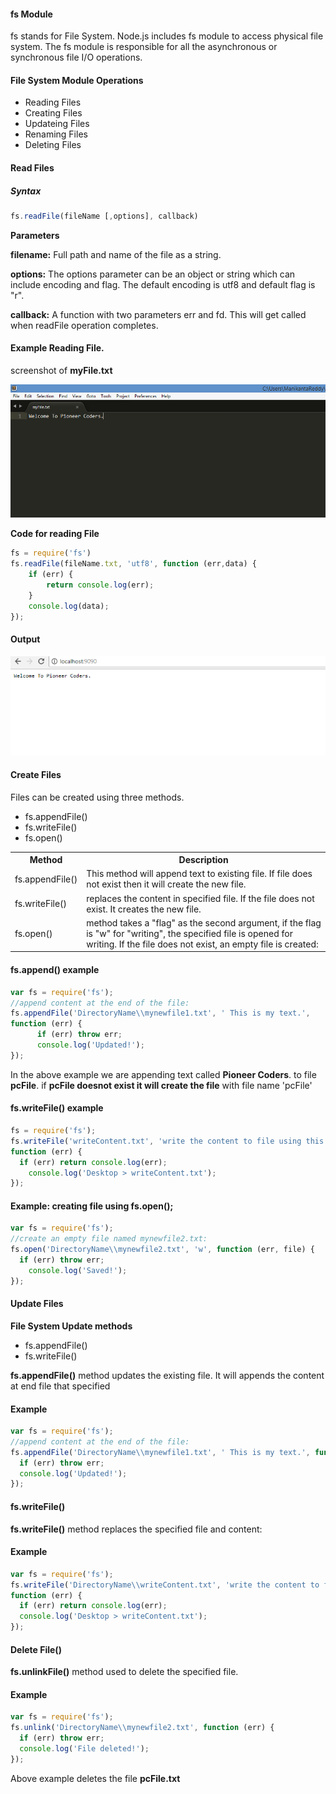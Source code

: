 <h4>fs Module</h4>
<p>fs stands for File System. Node.js includes fs module to access physical file system. The fs module is responsible for all the asynchronous or synchronous file I/O operations.</p>
<h4>File System Module Operations</h4>
<ul>
	<li>Reading Files</li>
	<li>Creating Files</li>
	<li>Updateing Files</li>
	<li>Renaming Files</li>
	<li>Deleting Files</li>
</ul>
<h4>Read Files</h4>
<h5>Syntax</h5>

```javascript
fs.readFile(fileName [,options], callback)
```

<p><b>Parameters</b></p>
<p><b>filename:</b> Full path and name of the file as a string.</p>
<p><b>options:</b> The options parameter can be an object or string which can include encoding and flag. The default encoding is utf8 and default flag is "r".</p>
<p><b>callback:</b> A function with two parameters err and fd. This will get called when readFile operation completes.</p>
<h4>Example Reading File.</h4>
<p>screenshot of <b>myFile.txt</b></p>

![myFiletxt](https://github.com/pioneercoders/pc-tutorials/blob/master/node-js/images/myFiletxt.PNG)

<p><b>Code for reading File</b></p>

```javascript
fs = require('fs')
fs.readFile(fileName.txt, 'utf8', function (err,data) {
	if (err) {
		return console.log(err);
	}
	console.log(data);
});
```

<h4>Output</h4>

![readFileOutput](https://github.com/pioneercoders/pc-tutorials/blob/master/node-js/images/readFileOutput.PNG)

<h4>Create Files</h4>
<p>Files can be created using three methods.</p>
<ul>
	<li>fs.appendFile()</li>
	<li>fs.writeFile()</li>
	<li>fs.open()</li>
</ul>
<table class="pc-table">
	<tr>
		<th>Method</th>
		<th>Description</th>
	</tr>
	<tr>
		<td>fs.appendFile()</td>
		<td>This method will append text to existing file. If file does not exist then it will create the new file.</td>
	</tr>
	<tr>
		<td>fs.writeFile()</td>
		<td>replaces the content in specified file. If the file does not exist. It creates the new file.</td>
	</tr>
	<tr>
		<td>fs.open()</td>
		<td> method takes a "flag" as the second argument, if the flag is "w" for "writing", the specified file is opened for writing. If the file does not exist, an empty file is created:</td>
	</tr>
</table>
<h4>fs.append() example</h4>

```javascript
var fs = require('fs');
//append content at the end of the file:
fs.appendFile('DirectoryName\\mynewfile1.txt', ' This is my text.',
function (err) {
	  if (err) throw err;
	  console.log('Updated!');
});
```

<p>In the above example  we are appending text called <b>Pioneer Coders</b>. to file <b>pcFile</b>. if <b>pcFile doesnot exist it will create the file</b> with file name 'pcFile'</p>
<h4>fs.writeFile() example</h4>

```javascript
fs = require('fs');
fs.writeFile('writeContent.txt', 'write the content to file using this function',
function (err) {
  if (err) return console.log(err);
  	console.log('Desktop > writeContent.txt');
});
```

<h4>Example: creating file using fs.open();</h4>

```javascript
var fs = require('fs');
//create an empty file named mynewfile2.txt:
fs.open('DirectoryName\\mynewfile2.txt', 'w', function (err, file) {
  if (err) throw err;
  	console.log('Saved!');
});
```

<h4>Update Files</h4>
<p><b>File System Update methods</b></p>
<ul>
	<li>fs.appendFile()</li>
	<li>fs.writeFile()</li>
</ul>
<p><b>fs.appendFile()</b> method updates the existing file. It will appends the content at end file that specified</p>
<h4>Example</h4>

```javascript
var fs = require('fs');
//append content at the end of the file:
fs.appendFile('DirectoryName\\mynewfile1.txt', ' This is my text.', function (err) {
  if (err) throw err;
  console.log('Updated!');
});
```

<h4>fs.writeFile()</h4>
<p><b>fs.writeFile()</b> method replaces the specified file and content:</p>
<h4>Example</h4>

```javascript
var fs = require('fs');
fs.writeFile('DirectoryName\\writeContent.txt', 'write the content to file using this function', 
function (err) {
  if (err) return console.log(err);
  console.log('Desktop > writeContent.txt');
});
```

<h4>Delete File()</h4>
<p><b>fs.unlinkFile()</b> method used to delete the specified file.</p>
<h4>Example</h4>

```javascript
var fs = require('fs');
fs.unlink('DirectoryName\\mynewfile2.txt', function (err) {
  if (err) throw err;
  console.log('File deleted!');
});
```

<p>Above example deletes the file <b>pcFile.txt</b>
